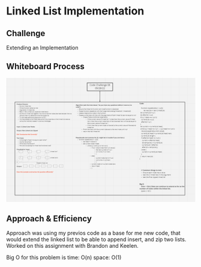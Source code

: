 # Linked List Implementation
<!-- Description of the challenge -->

## Challenge

Extending an Implementation
## Whiteboard Process

![whiteboard image](../img/zipped%20linked%20lists.png)

## Approach & Efficiency

Approach was using my previos code as a base for me new code, that would extend the linked list to be able to append insert, and zip two lists. Worked on this assignment with Brandon and Keelen.

Big O for this problem is time: O(n) space: O(1)
